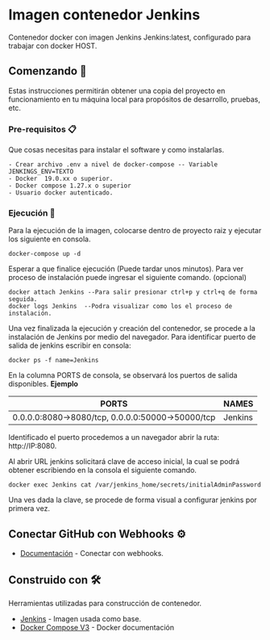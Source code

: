 # Imagen contenedor Jenkins

Contenedor docker con imagen Jenkins Jenkins:latest, configurado para trabajar con docker HOST.

## Comenzando 🚀

Estas instrucciones permitirán obtener una copia del proyecto en funcionamiento en tu máquina local para propósitos de desarrollo, pruebas, etc.

### Pre-requisitos 📋
Que cosas necesitas para instalar el software y como instalarlas.

```
- Crear archivo .env a nivel de docker-compose -- Variable JENKINGS_ENV=TEXTO
- Docker  19.0.xx o superior.
- Docker compose 1.27.x o superior
- Usuario docker autenticado.
```

### Ejecución 🔧
Para la ejecución de la imagen, colocarse dentro de proyecto raiz y ejecutar los siguiente en consola.

```
docker-compose up -d
```
Esperar a que finalice ejecución (Puede tardar unos minutos).
Para ver proceso de instalación puede ingresar el siguiente comando. (opcional)
```
docker attach Jenkins --Para salir presionar ctrl+p y ctrl+q de forma seguida.
docker logs Jenkins  --Podra visualizar como los el proceso de instalación.
```
Una vez finalizada la ejecución y creación del contenedor, se procede a la instalación de Jenkins por medio del navegador. Para identificar puerto de salida de jenkins escribir en consola:
```
docker ps -f name=Jenkins
```
En la columna PORTS de consola, se observará los puertos de salida disponibles.
**Ejemplo**

| PORTS  | NAMES |
| ------------- | ------------- |
| 0.0.0.0:8080->8080/tcp, 0.0.0.0:50000->50000/tcp | Jenkins  |

Identificado el puerto procedemos a un navegador abrir la ruta:
http://IP:8080.

Al abrir URL jenkins solicitará clave de acceso inicial, la cual se podrá obtener escribiendo en la consola el siguiente comando.
```
docker exec Jenkins cat /var/jenkins_home/secrets/initialAdminPassword
```
Una ves dada la clave, se procede de forma visual a configurar jenkins por primera vez.

## Conectar GitHub con Webhooks ⚙️

* [Documentación](https://docs.google.com/document/d/1t32Ap1GpADjqdE5jw2Hv11YXDvJyAo52EQdwd_EeD78/edit?usp=sharing) - Conectar con webhooks.

## Construido con 🛠️

Herramientas utilizadas para construcción de contenedor.

* [Jenkins](https://github.com/jenkinsci/docker) - Imagen usada como base.
* [Docker Compose V3](https://docs.docker.com/compose/compose-file/compose-file-v3/) - Docker documentación


